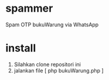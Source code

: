 # spammer
Spam OTP bukuWarung via WhatsApp

# install
1. Silahkan clone repositori ini
2. jalankan file [ php bukuWarung.php ]
